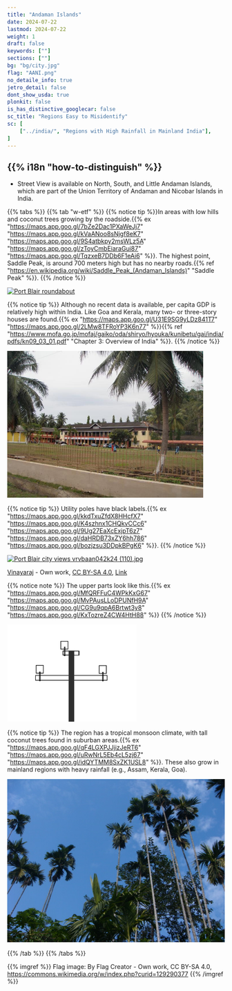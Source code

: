 ```yaml
---
title: "Andaman Islands"
date: 2024-07-22
lastmod: 2024-07-22
weight: 1
draft: false
keywords: [""]
sections: [""]
bg: "bg/city.jpg"
flag: "AANI.png"
no_detaile_info: true
jetro_detail: false
dont_show_usda: true
plonkit: false
is_has_distinctive_googlecar: false
sc_title: "Regions Easy to Misidentify"
sc: [
    ["../india/", "Regions with High Rainfall in Mainland India"],
]
---
```


<div class="main-desciption country-description">
    <h2 class="section-title">{{% i18n "how-to-distinguish" %}}</h2>
    <ul class="rule-list">
        <li>Street View is available on North, South, and Little Andaman Islands, which are part of the Union Territory of Andaman and Nicobar Islands in India.</li>
    </ul>
</div>

{{% tabs %}}
{{% tab "w-etf" %}}
{{% notice tip %}}In areas with low hills and coconut trees growing by the roadside.{{% ex "https://maps.app.goo.gl/7bZe2Dac1PXaWeJj7" "https://maps.app.goo.gl/kVaANoo8sNjgf8eK7" "https://maps.app.goo.gl/9S4atbkpy2msWLz5A" "https://maps.app.goo.gl/zToyCmbEiaraGui87" "https://maps.app.goo.gl/TqzxeB7DDb6F1eAi6" %}}. The highest point, Saddle Peak, is around 700 meters high but has no nearby roads.{{% ref "https://en.wikipedia.org/wiki/Saddle_Peak_(Andaman_Islands)" "Saddle Peak" %}}.
{{% /notice %}}
<div class="googlemap-if no-margin">
<a data-flickr-embed="true" href="https://www.flickr.com/photos/olivewitch/39687854755/in/photolist-23t5CvR-cJDdZU-bBsCxB-j9gR6M-cJtp8y-28XSmL9-Zounuz-J7UQKD-2eW6G2c-qRtsZS-2eW6Gcn-24iWNWt-25hK6bq-5TDzQN-pXEXxd-2fgVnWW-qcaanL-PEGSV1-PEGSoQ-DhJaP-icWqCG-2eW6G3p-Gb5Sof-2eRvc33-r8X3o7-vdiJMP-PEGRYm-r9a43n-2eRvbXJ-eNkz6Q-94kutw-7BPrGG-exfgLV-gPLCz9-hQTRSw-9hQcVG-BqghnZ-22DasGF-21JX7yM-62tE8A-5GkdRh-28Zpoom-7t5EoP-7Gjjgd-224F3Fs-8bgzjs-r94NcN-r933CD-PEGSwW-bEL8sX" title="Port Blair roundabout"><img src="https://live.staticflickr.com/4606/39687854755_1433e1dc39_c.jpg" width="90%" alt="Port Blair roundabout"/></a><script async src="//embedr.flickr.com/assets/client-code.js" charset="utf-8"></script>
</div>

{{% notice tip %}}
Although no recent data is available, per capita GDP is relatively high within India. Like Goa and Kerala, many two- or three-story houses are found.{{% ex "https://maps.app.goo.gl/U31E9SG9yLDz841T7" "https://maps.app.goo.gl/2LMw8TFRoYP3K6n77" %}}{{% ref "https://www.mofa.go.jp/mofaj/gaiko/oda/shiryo/hyouka/kunibetu/gai/india/pdfs/kn09_03_01.pdf" "Chapter 3: Overview of India" %}}.
{{% /notice %}}
<div class="googlemap-if no-margin">
<img src="960px-Andaman_Club,_Port_Blair,_India.jpg" width="90%">
</div>

{{% notice tip %}}
Utility poles have black labels.{{% ex "https://maps.app.goo.gl/kkdTxuZfdX8HHcfX7" "https://maps.app.goo.gl/K4szhnx1CHQkvCCc6" "https://maps.app.goo.gl/9Ug27EaXcExjpT6z7" "https://maps.app.goo.gl/daHRDB73xZY6hh786" "https://maps.app.goo.gl/bozjzsu3DDpkBPgK6" %}}.
{{% /notice %}}
<div class="googlemap-if no-margin">
<p><a href="https://commons.wikimedia.org/wiki/File:Port_Blair_city_views_vrvbaan042k24_(110).jpg#/media/File:Port_Blair_city_views_vrvbaan042k24_(110).jpg"><img src="https://upload.wikimedia.org/wikipedia/commons/6/69/Port_Blair_city_views_vrvbaan042k24_%28110%29.jpg" alt="Port Blair city views vrvbaan042k24 (110).jpg" width="90%"></a></p><p><a href="//commons.wikimedia.org/wiki/User:Vinayaraj" title="User:Vinayaraj">Vinayaraj</a> - <span class="int-own-work" lang="en">Own work</span>, <a href="https://creativecommons.org/licenses/by-sa/4.0" title="Creative Commons Attribution-Share Alike 4.0">CC BY-SA 4.0</a>, <a href="https://commons.wikimedia.org/w/index.php?curid=148712667">Link</a></p>
</div>

{{% notice note %}}
The upper parts look like this.{{% ex "https://maps.app.goo.gl/MfQRFFuC4WPkKxG67" "https://maps.app.goo.gl/MvPAusLLoDPUNfH9A" "https://maps.app.goo.gl/CG9u9qpA6Brtwt3y8" "https://maps.app.goo.gl/KxTozreZ4CW4HtH88" %}}
{{% /notice %}}

<div class="googlemap-if no-margin">
<img src="poletop.png" width="300px">
</div>

{{% notice tip %}}
The region has a tropical monsoon climate, with tall coconut trees found in suburban areas.{{% ex "https://maps.app.goo.gl/qF4LGXPJJjizJeRT6" "https://maps.app.goo.gl/uRwNrL5Eb4cL5zj67" "https://maps.app.goo.gl/idQYTMM8SxZK1USL8" %}}. These also grow in mainland regions with heavy rainfall (e.g., Assam, Kerala, Goa).

<div class="googlemap-if no-margin">
<img src="../india/arecanut_trees_assam.jpg">
</div>

{{% /tab %}}
{{% /tabs %}}

{{% imgref %}}
Flag image: By Flag Creator - Own work, CC BY-SA 4.0, https://commons.wikimedia.org/w/index.php?curid=129290377
{{% /imgref %}}
